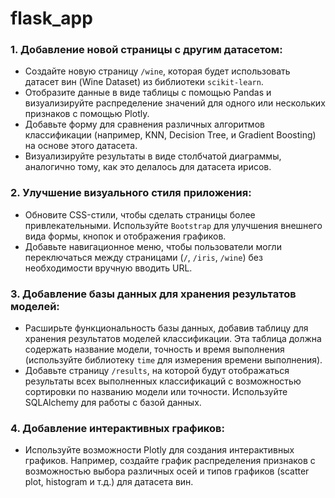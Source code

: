 # flask_app
### 1. **Добавление новой страницы с другим датасетом:**

- Создайте новую страницу `/wine`, которая будет использовать датасет вин (Wine Dataset) из библиотеки `scikit-learn`.
- Отобразите данные в виде таблицы с помощью Pandas и визуализируйте распределение значений для одного или нескольких признаков с помощью Plotly.
- Добавьте форму для сравнения различных алгоритмов классификации (например, KNN, Decision Tree, и Gradient Boosting) на основе этого датасета.
- Визуализируйте результаты в виде столбчатой диаграммы, аналогично тому, как это делалось для датасета ирисов.

### 2. **Улучшение визуального стиля приложения:**

- Обновите CSS-стили, чтобы сделать страницы более привлекательными. Используйте `Bootstrap` для улучшения внешнего вида формы, кнопок и отображения графиков.
- Добавьте навигационное меню, чтобы пользователи могли переключаться между страницами (`/`, `/iris`, `/wine`) без необходимости вручную вводить URL.

### 3. **Добавление базы данных для хранения результатов моделей:**

- Расширьте функциональность базы данных, добавив таблицу для хранения результатов моделей классификации. Эта таблица должна содержать название модели, точность и время выполнения (используйте библиотеку `time` для измерения времени выполнения).
- Добавьте страницу `/results`, на которой будут отображаться результаты всех выполненных классификаций с возможностью сортировки по названию модели или точности. Используйте SQLAlchemy для работы с базой данных.

### 4. **Добавление интерактивных графиков:**

- Используйте возможности Plotly для создания интерактивных графиков. Например, создайте график распределения признаков с возможностью выбора различных осей и типов графиков (scatter plot, histogram и т.д.) для датасета вин.
